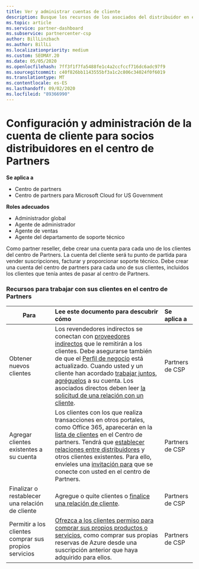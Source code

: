 ```yaml
---
title: Ver y administrar cuentas de cliente
description: Busque los recursos de los asociados del distribuidor en el centro de Partners. Esto incluye la creación de cuentas de cliente antes de vender suscripciones, factura u ofrecer soporte técnico.
ms.topic: article
ms.service: partner-dashboard
ms.subservice: partnercenter-csp
author: BillLinzbach
ms.author: BillLi
ms.localizationpriority: medium
ms.custom: SEOMAY.20
ms.date: 05/05/2020
ms.openlocfilehash: 7ff3f1f7fa5488fe1c4a2ccfccf716dc6adc97f9
ms.sourcegitcommit: c40f826bb1143555bf3a1c2c806c34024f0f6019
ms.translationtype: MT
ms.contentlocale: es-ES
ms.lasthandoff: 09/02/2020
ms.locfileid: "89366990"
---
```

# <a name="customer-account-setup-and-management-for-reseller-partners-in-partner-center"></a>Configuración y administración de la cuenta de cliente para socios distribuidores en el centro de Partners

**Se aplica a**

-  Centro de partners
-  Centro de partners para Microsoft Cloud for US Government

**Roles adecuados**

- Administrador global
- Agente de administrador
- Agente de ventas
- Agente del departamento de soporte técnico

Como partner reseller, debe crear una cuenta para cada uno de los clientes del centro de Partners. La cuenta del cliente será tu punto de partida para vender suscripciones, facturar y proporcionar soporte técnico. Debe crear una cuenta del centro de partners para cada uno de sus clientes, incluidos los clientes que tenía antes de pasar al centro de Partners.

### <a name="resources-for-working-with-your-customers-on-the-partner-center"></a>Recursos para trabajar con sus clientes en el centro de Partners

|**Para**   |**Lee este documento para descubrir cómo**   |**Se aplica a**|
|-----------------|:----------------------------|:--------------|
|Obtener nuevos clientes|Los revendedores indirectos se conectan con [proveedores indirectos](indirect-reseller-tasks-in-partner-center.md) que le remitirán a los clientes. Debe asegurarse también de que el [Perfil de negocio](create-a-marketing-profile.md) está actualizado. Cuando usted y un cliente han acordado [trabajar juntos](responding-to-referrals.md), [agréguelos](add-a-new-customer.md) a su cuenta. Los asociados directos deben leer [ la solicitud de una relación con un cliente](request-a-relationship-with-a-customer.md).|Partners de CSP|
|Agregar clientes existentes a su cuenta   | Los clientes con los que realiza transacciones en otros portales, como Office 365, aparecerán en la [lista de clientes](see-your-customer-list.md) en el Centro de partners. Tendrá que [establecer relaciones entre distribuidores](indirect-reseller-tasks-in-partner-center.md) y otros clientes existentes. Para ello, envíeles una [invitación para](responding-to-referrals.md) que se conecte con usted en el centro de Partners.   | Partners de CSP   |
|Finalizar o restablecer una relación de cliente   | Agregue o quite clientes o [finalice una relación de cliente](remove-a-relationship.md).  |   Partners de CSP |
|Permitir a los clientes comprar sus propios servicios   | [Ofrezca a los clientes permiso para comprar sus propios productos o servicios](give-customers-permission.md), como comprar sus propias reservas de Azure desde una suscripción anterior que haya adquirido para ellos.  | Partners de CSP |